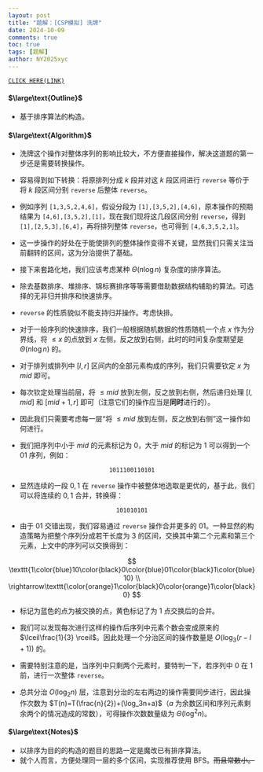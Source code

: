 ```yaml
---
layout: post
title: "题解：[CSP模拟] 洗牌"
date: 2024-10-09
comments: true
toc: true
tags: [题解]
author: NY2025xyc
---
```


[`CLICK HERE(LINK)`](http://oi.nks.edu.cn:19360/zh/Problem/Details?cid=2938&tid=i)

#### $\large\text{Outline}$

- 基于排序算法的构造。

#### $\large\text{Algorithm}$

- 洗牌这个操作对整体序列的影响比较大，不方便直接操作，解决这道题的第一步还是需要转换操作。

- 容易得到如下转换：将原排列分成 $k$ 段并对这 $k$ 段区间进行 `reverse` 等价于将 $k$ 段区间分别 `reverse` 后整体 `reverse`。

- 例如序列 $\texttt{[1,3,5,2,4,6]}$，假设分段为  $\texttt{[1],[3,5,2],[4,6]}$，原本操作的预期结果为 $\texttt{[4,6],[3,5,2],[1]}$，现在我们现将这几段区间分别 `reverse`，得到 $\texttt{[1],[2,5,3],[6,4]}$，再将排列整体 `reverse`，也可得到 $\texttt{[4,6,3,5,2,1]}$。

- 这一步操作的好处在于能使排列的整体操作变得不关键，显然我们只需关注当前翻转的区间，这为分治提供了基础。

- 接下来套路化地，我们应该考虑某种 $\Theta(n\log n)$ 复杂度的排序算法。

- 除去基数排序、堆排序、锦标赛排序等等需要借助数据结构辅助的算法。可选择的无非归并排序和快速排序。

- `reverse` 的性质貌似不能支持归并操作。考虑快排。

- 对于一般序列的快速排序，我们一般根据随机数据的性质随机一个点 $x$ 作为分界线，将 $\leq x$ 的点放到 $x$ 左侧，反之放到右侧，此时的时间复杂度期望是 $\Theta(n\log n)$ 的。

- 对于排列或排列中 $[l,r]$ 区间内的全部元素构成的序列，我们只需要钦定 $x$ 为 $mid$ 即可。

- 每次钦定处理当前层，将 $\leq mid$ 放到左侧，反之放到右侧，然后递归处理 $[l,mid]$ 和 $[mid+1, r]$ 即可（注意它们的操作应当是**同时**进行的）。

- 因此我们只需要考虑每一层“将 $\leq mid$ 放到左侧，反之放到右侧”这一操作如何进行。

- 我们把序列中小于 $mid$ 的元素标记为 $0$，大于 $mid$ 的标记为 $1$ 可以得到一个 $01$ 序列，例如：

$$
\texttt{1011100110101}
$$

- 显然连续的一段 $0,1$ 在 `reverse` 操作中被整体地选取是更优的，基于此，我们可以将连续的 $0,1$ 合并，转换得：

$$
\texttt{101010101}
$$

- 由于 $01$ 交错出现，我们容易通过 `reverse` 操作合并更多的 $01$。一种显然的构造策略为把整个序列分成若干长度为 $3$ 的区间，交换其中第二个元素和第三个元素，上文中的序列可以交换得到：

$$
\texttt{1\color{blue}10\color{black}0\color{blue}01\color{black}1\color{blue}10} \\
\rightarrow\texttt{\color{orange}1\color{black}0\color{orange}1\color{black}0}
$$

- 标记为蓝色的点为被交换的点，黄色标记了为 $1$ 点交换后的合并。

- 我们可以发现每次进行这样的操作后序列中元素个数会变成原来的 $\lceil\frac{1}{3} \rceil$。因此处理一个分治区间的操作数量是 $O(\log_3 (r-l+1))$ 的。

- 需要特别注意的是，当序列中只剩两个元素时，要特判一下，若序列中 $0$ 在 $1$ 前，进行一次整体 `reverse`。

- 总共分治 $O(\log_2 n)$ 层，注意到分治的左右两边的操作需要同步进行，因此操作次数为 $T(n)=T(\frac{n}{2})+(\log_3n+a)$（$a$ 为余数区间和序列元素剩余两个的情况造成的常数），可得操作次数数量级为 $\Theta(\log^2n)$。

#### $\large\text{Notes}$

- 以排序为目的的构造的题目的思路一定是魔改已有排序算法。
- 就个人而言，方便处理同一层的多个区间，实现推荐使用 $\text{BFS}$。~~而且常数小。~~
